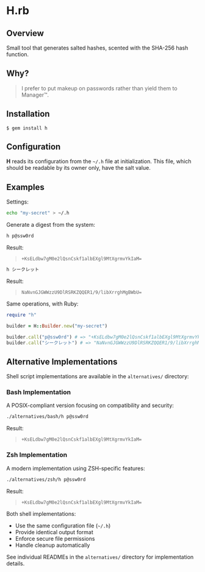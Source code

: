 # H.rb

## Overview

Small tool that generates salted hashes, scented with the SHA-256 hash function.

## Why?

> I prefer to put makeup on passwords rather than yield them to Manager™.

## Installation

    $ gem install h

## Configuration

**H** reads its configuration from the `~/.h` file at initialization.
This file, which should be readable by its owner only, have the salt value.

## Examples

Settings:

```sh
echo "my-secret" > ~/.h
```

Generate a digest from the system:

```sh
h p@ssw0rd
```

Result:

> `+KsELdbw7gM0e2lQsnCskf1albEXgl9MtXgrmvYkIaM=`

```sh
h シークレット
```

Result:

> `NaNvnGJGWWzzU9DlRSRKZQQER1/9/libXrrghMgBWbU=`

Same operations, with Ruby:

```ruby
require "h"

builder = H::Builder.new("my-secret")

builder.call("p@ssw0rd") # => "+KsELdbw7gM0e2lQsnCskf1albEXgl9MtXgrmvYkIaM="
builder.call("シークレット") # => "NaNvnGJGWWzzU9DlRSRKZQQER1/9/libXrrghMgBWbU="
```

## Alternative Implementations

Shell script implementations are available in the `alternatives/` directory:

### Bash Implementation

A POSIX-compliant version focusing on compatibility and security:

```sh
./alternatives/bash/h p@ssw0rd
```

Result:

> `+KsELdbw7gM0e2lQsnCskf1albEXgl9MtXgrmvYkIaM=`

### Zsh Implementation

A modern implementation using ZSH-specific features:

```sh
./alternatives/zsh/h p@ssw0rd
```

Result:

> `+KsELdbw7gM0e2lQsnCskf1albEXgl9MtXgrmvYkIaM=`

Both shell implementations:
- Use the same configuration file (`~/.h`)
- Provide identical output format
- Enforce secure file permissions
- Handle cleanup automatically

See individual READMEs in the `alternatives/` directory for implementation details.
